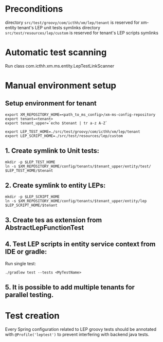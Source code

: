 # Preconditions

directory `src/test/groovy/com/icthh/xm/lep/tenant` is reserved for xm-entity tenant's LEP unit tests symlinks
directory `src/test/resources/lep/custom` is reserved for tenant's LEP scripts symlinks

# Automatic test scanning

Run class com.icthh.xm.ms.entity.LepTestLinkScanner

# Manual environment setup

## Setup environment for tenant
```
export XM_REPOSITORY_HOME=<path_to_ms_config>/xm-ms-config-repository
export tenant=<tenant>
export tenant_upper=`echo $tenant | tr a-z A-Z`

export LEP_TEST_HOME=./src/test/groovy/com/icthh/xm/lep/tenant
export LEP_SCRIPT_HOME=./src/test/resources/lep/custom
```

## 1. Create symlink to Unit tests:

```
mkdir -p $LEP_TEST_HOME
ln -s $XM_REPOSITORY_HOME/config/tenants/$tenant_upper/entity/test/ $LEP_TEST_HOME/$tenant
```

## 2. Create symlink to entity LEPs:
```
mkdir -p $LEP_SCRIPT_HOME
ln -s $XM_REPOSITORY_HOME/config/tenants/$tenant_upper/entity/lep $LEP_SCRIPT_HOME/$tenant
```
## 3. Create tes as extension from AbstractLepFunctionTest

## 4. Test LEP scripts in entity service context from IDE or gradle:

Run single test:
```
./gradlew test --tests <MyTestName>
```

## 5. It is possible to add multiple tenants for parallel testing.

# Test creation

Every Spring configuration related to LEP groovy tests should be annotated with `@Profile('leptest')`
to prevent interfering with backend java tests.
